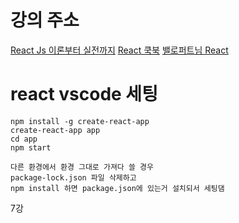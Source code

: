 # 강의 주소

[React Js 이론부터 실전까지](https://www.youtube.com/watch?v=s2knmog2j1U&list=PLRx0vPvlEmdCED62ZIWCbI-6G_jcwmuFB)
[React 쿡북](https://react-tuts.vlpt.us/)
[밸로퍼트님 React](https://velopert.com/reactjs-tutorials)


# react vscode 세팅
```
npm install -g create-react-app
create-react-app app
cd app
npm start

다른 환경에서 환경 그대로 가져다 쓸 경우
package-lock.json 파일 삭제하고
npm install 하면 package.json에 있는거 설치되서 세팅댐
```

7강
